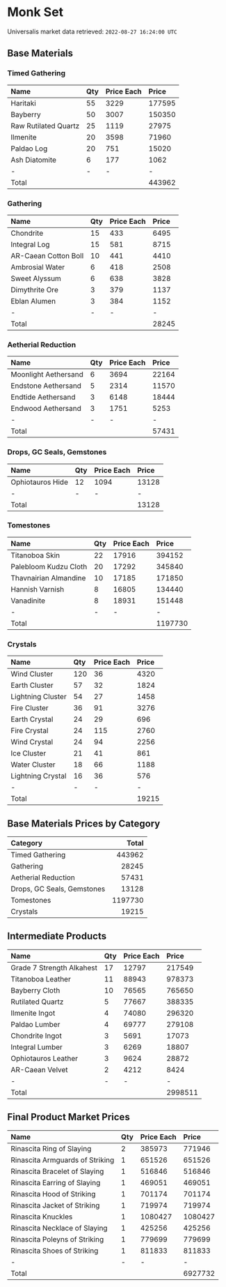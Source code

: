 # Monk Set

Universalis market data retrieved: `2022-08-27 16:24:00 UTC`

## Base Materials

### Timed Gathering

| Name                 | Qty   | Price Each   | Price   |
|:---------------------|:------|:-------------|:--------|
| Haritaki             | 55    | 3229         | 177595  |
| Bayberry             | 50    | 3007         | 150350  |
| Raw Rutilated Quartz | 25    | 1119         | 27975   |
| Ilmenite             | 20    | 3598         | 71960   |
| Paldao Log           | 20    | 751          | 15020   |
| Ash Diatomite        | 6     | 177          | 1062    |
| -                    | -     | -            | -       |
| Total                |       |              | 443962  |

### Gathering

| Name                 | Qty   | Price Each   | Price   |
|:---------------------|:------|:-------------|:--------|
| Chondrite            | 15    | 433          | 6495    |
| Integral Log         | 15    | 581          | 8715    |
| AR-Caean Cotton Boll | 10    | 441          | 4410    |
| Ambrosial Water      | 6     | 418          | 2508    |
| Sweet Alyssum        | 6     | 638          | 3828    |
| Dimythrite Ore       | 3     | 379          | 1137    |
| Eblan Alumen         | 3     | 384          | 1152    |
| -                    | -     | -            | -       |
| Total                |       |              | 28245   |

### Aetherial Reduction

| Name                 | Qty   | Price Each   | Price   |
|:---------------------|:------|:-------------|:--------|
| Moonlight Aethersand | 6     | 3694         | 22164   |
| Endstone Aethersand  | 5     | 2314         | 11570   |
| Endtide Aethersand   | 3     | 6148         | 18444   |
| Endwood Aethersand   | 3     | 1751         | 5253    |
| -                    | -     | -            | -       |
| Total                |       |              | 57431   |

### Drops, GC Seals, Gemstones

| Name             | Qty   | Price Each   | Price   |
|:-----------------|:------|:-------------|:--------|
| Ophiotauros Hide | 12    | 1094         | 13128   |
| -                | -     | -            | -       |
| Total            |       |              | 13128   |

### Tomestones

| Name                  | Qty   | Price Each   | Price   |
|:----------------------|:------|:-------------|:--------|
| Titanoboa Skin        | 22    | 17916        | 394152  |
| Palebloom Kudzu Cloth | 20    | 17292        | 345840  |
| Thavnairian Almandine | 10    | 17185        | 171850  |
| Hannish Varnish       | 8     | 16805        | 134440  |
| Vanadinite            | 8     | 18931        | 151448  |
| -                     | -     | -            | -       |
| Total                 |       |              | 1197730 |

### Crystals

| Name              | Qty   | Price Each   | Price   |
|:------------------|:------|:-------------|:--------|
| Wind Cluster      | 120   | 36           | 4320    |
| Earth Cluster     | 57    | 32           | 1824    |
| Lightning Cluster | 54    | 27           | 1458    |
| Fire Cluster      | 36    | 91           | 3276    |
| Earth Crystal     | 24    | 29           | 696     |
| Fire Crystal      | 24    | 115          | 2760    |
| Wind Crystal      | 24    | 94           | 2256    |
| Ice Cluster       | 21    | 41           | 861     |
| Water Cluster     | 18    | 66           | 1188    |
| Lightning Crystal | 16    | 36           | 576     |
| -                 | -     | -            | -       |
| Total             |       |              | 19215   |

## Base Materials Prices by Category

| Category                   |   Total |
|:---------------------------|--------:|
| Timed Gathering            |  443962 |
| Gathering                  |   28245 |
| Aetherial Reduction        |   57431 |
| Drops, GC Seals, Gemstones |   13128 |
| Tomestones                 | 1197730 |
| Crystals                   |   19215 |

## Intermediate Products

| Name                      | Qty   | Price Each   | Price   |
|:--------------------------|:------|:-------------|:--------|
| Grade 7 Strength Alkahest | 17    | 12797        | 217549  |
| Titanoboa Leather         | 11    | 88943        | 978373  |
| Bayberry Cloth            | 10    | 76565        | 765650  |
| Rutilated Quartz          | 5     | 77667        | 388335  |
| Ilmenite Ingot            | 4     | 74080        | 296320  |
| Paldao Lumber             | 4     | 69777        | 279108  |
| Chondrite Ingot           | 3     | 5691         | 17073   |
| Integral Lumber           | 3     | 6269         | 18807   |
| Ophiotauros Leather       | 3     | 9624         | 28872   |
| AR-Caean Velvet           | 2     | 4212         | 8424    |
| -                         | -     | -            | -       |
| Total                     |       |              | 2998511 |

## Final Product Market Prices

| Name                            | Qty   | Price Each   | Price   |
|:--------------------------------|:------|:-------------|:--------|
| Rinascita Ring of Slaying       | 2     | 385973       | 771946  |
| Rinascita Armguards of Striking | 1     | 651526       | 651526  |
| Rinascita Bracelet of Slaying   | 1     | 516846       | 516846  |
| Rinascita Earring of Slaying    | 1     | 469051       | 469051  |
| Rinascita Hood of Striking      | 1     | 701174       | 701174  |
| Rinascita Jacket of Striking    | 1     | 719974       | 719974  |
| Rinascita Knuckles              | 1     | 1080427      | 1080427 |
| Rinascita Necklace of Slaying   | 1     | 425256       | 425256  |
| Rinascita Poleyns of Striking   | 1     | 779699       | 779699  |
| Rinascita Shoes of Striking     | 1     | 811833       | 811833  |
| -                               | -     | -            | -       |
| Total                           |       |              | 6927732 |